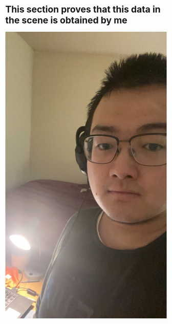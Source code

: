 # This section proves that this data in the scene is obtained by me
![Figure9](https://github.com/haoli123456/Project-SLAM/blob/0b35ec92ab2d671ea6b0f209188d1ac77fe889c1/Figure9.jpg)

